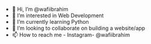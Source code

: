- 👋 Hi, I’m @wafiibrahim
- 👀 I’m interested in Web Development
- 🌱 I’m currently learning Python
- 💞️ I’m looking to collaborate on building a website/app
- 📫 How to reach me - Instagram- @wafiibrahim

<!---
wafiibrahim/wafiibrahim is a ✨ special ✨ repository because its `README.md` (this file) appears on your GitHub profile.
You can click the Preview link to take a look at your changes.
--->
